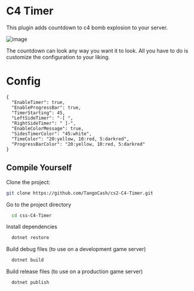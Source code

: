 # C4 Timer
This plugin adds countdown to c4 bomb explosion to your server.

![image](https://i.imgur.com/rE9S8ag.jpg)

The countdown can look any way you want it to look.
All you have to do is customize the configuration to your liking.

# Config
```
{
  "EnableTimer": true,
  "EnableProgressBar": true,
  "TimerStarting": 45,
  "LeftSideTimer": "-[ ",
  "RightSideTimer": " ]-",
  "EnableColorMessage": true,
  "SidesTimerColor": "45:white",
  "TimeColor": "20:yellow, 10:red, 5:darkred",
  "ProgressBarColor": "20:yellow, 10:red, 5:darkred"
}
```

## Compile Yourself

Clone the project:

```bash
git clone https://github.com/TangoCash/cs2-C4-Timer.git
```

Go to the project directory

```bash
  cd css-C4-Timer
```

Install dependencies

```bash
  dotnet restore
```

Build debug files (to use on a development game server)

```bash
  dotnet build
```

Build release files (to use on a production game server)

```bash
  dotnet publish
```

